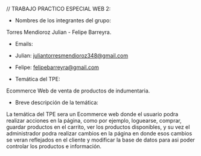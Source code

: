 // TRABAJO PRACTICO ESPECIAL WEB 2:

- Nombres de los integrantes del grupo:

Torres Mendioroz Julian - Felipe Barreyra.

- Emails:

- Julian: juliantorresmendioroz348@gmail.com

- Felipe: felipebarreyra@gmail.com

- Temática del TPE:
  
Ecommerce Web de venta de productos de indumentaria.

- Breve descripción de la temática:

La temática del TPE sera un Ecommerce web donde el usuario podra realizar acciones en la página, como por ejemplo, loguearse, comprar, guardar productos en el carrito, ver los productos disponibles, y su vez el administrador podra realizar cambios en la página en donde esos cambios se veran reflejados en el cliente y modificar la base de datos para asi poder controlar los productos e información.
